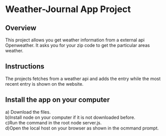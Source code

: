 # Weather-Journal App Project

## Overview
This project allows you get weather information from a external api Openweather. It asks you for your zip code to get the particular areas weather. 

## Instructions
The projects fetches from a weather api and adds the entry while the most recent entry is shown on the website.

## Install the app on your computer
 a) Download the files. <br>
 b)Install node on your computer if it is not downloaded before. <br>
 c)Run the command in the root node server.js. <br>
 d)Open the local host on your browser as shown in the ocmmand prompt.
